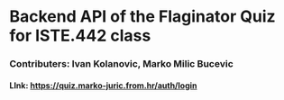 # **Backend API of the Flaginator Quiz for ISTE.442 class**

### **Contributers: Ivan Kolanovic, Marko Milic Bucevic**

#### **LInk: https://quiz.marko-juric.from.hr/auth/login**
